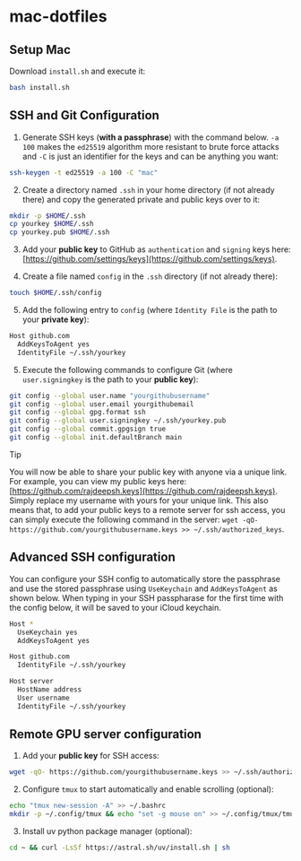 # mac-dotfiles

## Setup Mac
Download `install.sh`  and execute it:
```bash
bash install.sh
```

## SSH and Git Configuration

1. Generate SSH keys (**with a passphrase**) with the command below. `-a 100` makes the `ed25519` algorithm more resistant to brute force attacks and `-C` is just an identifier for the keys and can be anything you want:

```bash
ssh-keygen -t ed25519 -a 100 -C "mac"
```

2. Create a directory named `.ssh` in your home directory (if not already there) and copy the generated private and public keys over to it:
```bash
mkdir -p $HOME/.ssh
cp yourkey $HOME/.ssh
cp yourkey.pub $HOME/.ssh
```

3. Add your **public key** to GitHub as `authentication` and `signing` keys here: [https://github.com/settings/keys](https://github.com/settings/keys).

4. Create a file named `config` in the `.ssh` directory (if not already there):
```bash
touch $HOME/.ssh/config
```

5. Add the following entry to `config` (where `Identity File` is the path to your **private key**):

```bash
Host github.com
  AddKeysToAgent yes
  IdentityFile ~/.ssh/yourkey
```

5. Execute the following commands to configure Git (where `user.signingkey` is the path to your **public key**):

```bash
git config --global user.name "yourgithubusername"
git config --global user.email yourgithubemail
git config --global gpg.format ssh
git config --global user.signingkey ~/.ssh/yourkey.pub
git config --global commit.gpgsign true
git config --global init.defaultBranch main
```

> [!TIP]
> You will now be able to share your public key with anyone via a unique link. For example, you can view my public keys here: [https://github.com/rajdeepsh.keys](https://github.com/rajdeepsh.keys). Simply replace my username with yours for your unique link. This also means that, to add your public keys to a remote server for ssh access, you can simply execute the following command in the server: `wget -qO- https://github.com/yourgithubusername.keys >> ~/.ssh/authorized_keys`.

## Advanced SSH configuration

You can configure your SSH config to automatically store the passphrase and use the stored passphrase using `UseKeychain` and `AddKeysToAgent` as shown below. When typing in your SSH passpharase for the first time with the config below, it will be saved to your iCloud keychain.

```zsh
Host *
  UseKeychain yes
  AddKeysToAgent yes

Host github.com
  IdentityFile ~/.ssh/yourkey

Host server
  HostName address
  User username 
  IdentityFile ~/.ssh/yourkey
```

## Remote GPU server configuration

1. Add your **public key** for SSH access:

```bash
wget -qO- https://github.com/yourgithubusername.keys >> ~/.ssh/authorized_keys
```

2. Configure `tmux` to start automatically and enable scrolling (optional):

```bash
echo "tmux new-session -A" >> ~/.bashrc
mkdir -p ~/.config/tmux && echo "set -g mouse on" >> ~/.config/tmux/tmux.conf
```

3. Install uv python package manager (optional):

```bash
cd ~ && curl -LsSf https://astral.sh/uv/install.sh | sh
```
